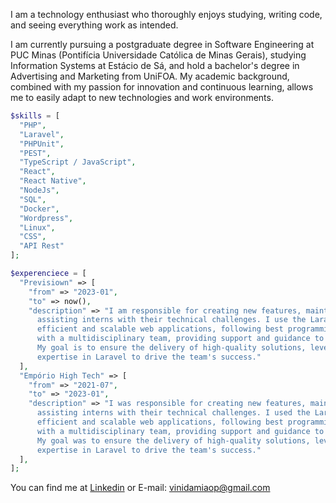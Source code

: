 I am a technology enthusiast who thoroughly enjoys studying, writing code, and seeing everything work as intended.

I am currently pursuing a postgraduate degree in Software Engineering at PUC Minas (Pontifícia Universidade Católica de Minas Gerais), studying Information Systems at Estácio de Sá, and hold a bachelor's degree in Advertising and Marketing from UniFOA.
My academic background, combined with my passion for innovation and continuous learning, allows me to easily adapt to new technologies and work environments.

```PHP
$skills = [
  "PHP",
  "Laravel",
  "PHPUnit",
  "PEST",  
  "TypeScript / JavaScript",
  "React",
  "React Native",
  "NodeJs",
  "SQL",
  "Docker",
  "Wordpress",
  "Linux",
  "CSS",
  "API Rest"
];

$experenciece = [
  "Previsiown" => [
    "from" => "2023-01",
    "to" => now(),
    "description" => "I am responsible for creating new features, maintaining existing code, and
      assisting interns with their technical challenges. I use the Laravel framework to develop
      efficient and scalable web applications, following best programming practices. I work collaboratively
      with a multidisciplinary team, providing support and guidance to colleagues.
      My goal is to ensure the delivery of high-quality solutions, leveraging my knowledge and
      expertise in Laravel to drive the team's success."
  ],
  "Empório High Tech" => [
    "from" => "2021-07",
    "to" => "2023-01",
    "description" => "I was responsible for creating new features, maintaining existing code, and
      assisting interns with their technical challenges. I used the Laravel framework to develop
      efficient and scalable web applications, following best programming practices. I worked collaboratively
      with a multidisciplinary team, providing support and guidance to colleagues.
      My goal was to ensure the delivery of high-quality solutions, leveraging my knowledge and
      expertise in Laravel to drive the team's success."
  ],
];
```

You can find me at [Linkedin](https://www.linkedin.com/in/viniciusdamiao/) or E-mail: [vinidamiaop@gmail.com](mailto:vinidamiaop@gmail.com)

</br>







